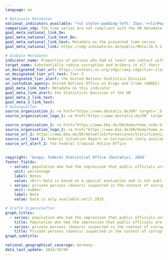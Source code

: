 ```yaml
---
language: en    

# Nationale Metadaten    
national_indicators_available: "<ul style='padding-left: 25px;'><li>Population who had the impression that public officials are corruptible during their interactions with public agencies in the previous two years</li> <li> Private persons (donors) suspected in the context of corruption offences</li></ul>"    
comparison_sdg: The time series are not compliant with the UN metadata, but provide additional information.    
goal_meta_national_link_De: 
goal_meta_national_link_text_De: 
goal_meta_national_link_text: Metadata on the presented time series
goal_meta_national_link: https://sdg-indikatoren.de/public/Meta/16.5.1.pdf    

# Globale Metadaten    
indicator_name: Proportion of persons who had at least one contact with a public official and who paid a bribe to a public official, or were asked for a bribe by those public officials, during the previous 12 months    
target_name: Substantially reduce corruption and bribery in all their forms    
un_designated_tier_url: https://unstats.un.org/sdgs/iaeg-sdgs/tier-classification/    
un_designated_tier_url_text: Tier I    
un_desgnated_tier_alert: the United Nations Statistics Division    
un_custodian_agency: United Nations Office on Drugs and Crime (UNODC)    
goal_meta_link_text: Metadata on this indicator    
goal_meta_link_alert: the Statistical Devision of the UN    
goal_meta_2_link_text:     
goal_meta_3_link_text:         
# Datenquellen
source_organisation_1: <a href="https://www.destatis.de/EN" target="_blank"> Federal Statistical Office (Destatis) </a>
source_organisation_logo_1: <a href="https://www.destatis.de/EN" target="_blank"><img src="https://sdg-indikatoren.de/public/OrgImgEn/destatis.png" alt="Logo destatis" style="height:60px; width:148px"/></a>

source_organisation_2: <a href="https://www.bka.de/EN/Home/home_node.htm" target="_blank" onclick="return confirm_alert('the Federal Criminal Police Office','En');"> Federal Criminal Police Office </a>
source_organisation_logo_2: <a href="https://www.bka.de/EN/Home/home_node.htm" target="_blank" onclick="return confirm_alert('the Federal Criminal Police Office','En');"><img src="https://sdg-indikatoren.de/public/OrgImgEn/bka.png" alt="Logo bka" style="height:60px; width:148px"/></a>
source_url_2: https://www.bka.de/DE/AktuelleInformationen/StatistikenLagebilder/Lagebilder/Korruption/korruption_node.html
source_url_text_2: Federal Situation Report on Corruption (only available in German)
source_url_alert_2: the Federal Criminal Police Office
    
    
copyright: '&copy; Federal Statistical Office (Destatis), 2024'    
footer_fields:
  - series: population who had the impression that public officials are corruptible during their interactions with public agencies in the previous two years
    unit: percentage
    label: Notes
    value: <br>• Data is based on a special evaluation and is not publicly available. <br>• Data is only available from 2015.
  - series: private persons (donors) suspected in the context of corruption offences
    unit: number
    label: Note
    value: Data is only available until 2015.    

# Grafik Eigenschaften    
graph_titles:
  - series: population who had the impression that public officials are corruptible during their interactions with public agencies in the previous two years
    title: Population who had the impression that public officials are corruptible during their interactions with public agencies in the previous two years
  - series: private persons (donors) suspected in the context of corruption offences
    title: Private persons (donors) suspected in the context of corruption offences
graph_subtitle:     

national_geographical_coverage: Germany    
data_last_update: 2024/10/04    
---
```


<span></span>